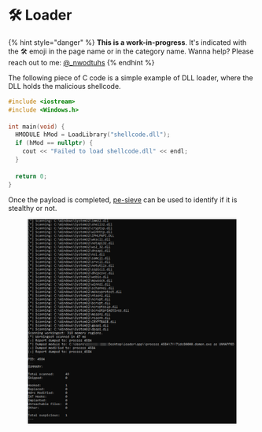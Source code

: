 # 🛠️ Loader

{% hint style="danger" %}
**This is a work-in-progress**. It's indicated with the 🛠️ emoji in the page name or in the category name. Wanna help? Please reach out to me: [@\_nwodtuhs](https://twitter.com/\_nwodtuhs)
{% endhint %}

The following piece of C code is a simple example of DLL loader, where the DLL holds the malicious shellcode.

```c
#include <iostream>
#include <Windows.h>

int main(void) {
  HMODULE hMod = LoadLibrary("shellcode.dll");
  if (hMod == nullptr) {
    cout << "Failed to load shellcode.dll" << endl;
  }

  return 0;
}
```

Once the payload is completed, [pe-sieve](https://github.com/hasherezade/pe-sieve) can be used to identify if it is stealthy or not.

<figure><img src="../../.gitbook/assets/ps-sieve.png" alt=""><figcaption></figcaption></figure>

